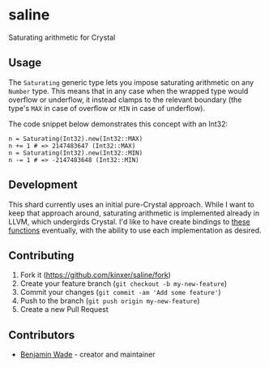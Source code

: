 # saline
Saturating arithmetic for Crystal

## Usage

The `Saturating` generic type lets you impose saturating arithmetic on any
`Number` type. This means that in any case when the wrapped type would overflow
or underflow, it instead clamps to the relevant boundary (the type's `MAX` in
case of overflow or `MIN` in case of underflow).

The code snippet below demonstrates this concept with an Int32:

```crystal
n = Saturating(Int32).new(Int32::MAX)
n += 1 # => 2147483647 (Int32::MAX)
n = Saturating(Int32).new(Int32::MIN)
n -= 1 # => -2147483648 (Int32::MIN)
```

## Development

This shard currently uses an initial pure-Crystal approach. While I want to
keep that approach around, saturating arithmetic is implemented already in
LLVM, which undergirds Crystal. I'd like to have create bindings to
[these functions](https://llvm.org/docs/LangRef.html#saturation-arithmetic-intrinsics)
eventually, with the ability to use each implementation as desired.

## Contributing

1. Fork it (<https://github.com/kinxer/saline/fork>)
2. Create your feature branch (`git checkout -b my-new-feature`)
3. Commit your changes (`git commit -am 'Add some feature'`)
4. Push to the branch (`git push origin my-new-feature`)
5. Create a new Pull Request

## Contributors

- [Benjamin Wade](https://github.com/kinxer) - creator and maintainer